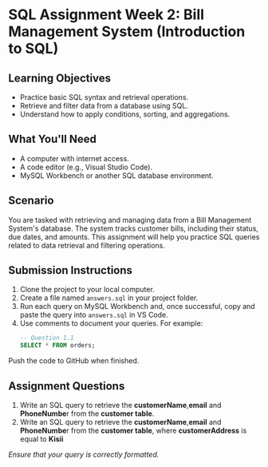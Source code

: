 # SQL Assignment Week 2: Bill Management System (Introduction to SQL)

## Learning Objectives
- Practice basic SQL syntax and retrieval operations.
- Retrieve and filter data from a database using SQL.
- Understand how to apply conditions, sorting, and aggregations.

## What You'll Need
- A computer with internet access.
- A code editor (e.g., Visual Studio Code).
- MySQL Workbench or another SQL database environment.

## Scenario
You are tasked with retrieving and managing data from a Bill Management System's database. The system tracks customer bills, including their status, due dates, and amounts. This assignment will help you practice SQL queries related to data retrieval and filtering operations.

## Submission Instructions
1. Clone the project to your local computer.
2. Create a file named `answers.sql` in your project folder.
3. Run each query on MySQL Workbench and, once successful, copy and paste the query into `answers.sql` in VS Code.
4. Use comments to document your queries. For example:
   ```sql
   -- Question 1.1
   SELECT * FROM orders;
Push the code to GitHub when finished.

## Assignment Questions

1. Write an SQL query to retrieve the **customerName**,**email** and **PhoneNumbe**r from the **customer table**.
2. Write an SQL query to retrieve the **customerName**,**email** and **PhoneNumbe**r from the **customer table**, where **customerAddress** is equal to **Kisii**




_Ensure that your query is correctly formatted._
